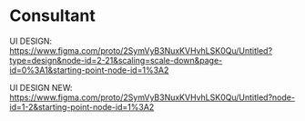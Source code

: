 # Consultant
UI DESIGN: https://www.figma.com/proto/2SymVyB3NuxKVHvhLSK0Qu/Untitled?type=design&node-id=2-21&scaling=scale-down&page-id=0%3A1&starting-point-node-id=1%3A2

UI DESIGN NEW: https://www.figma.com/proto/2SymVyB3NuxKVHvhLSK0Qu/Untitled?node-id=1-2&starting-point-node-id=1%3A2
